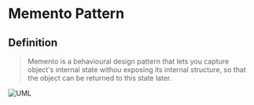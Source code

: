 # Memento Pattern


## Definition

> Memento is a behavioural design pattern that lets you capture object's internal state withou exposing its internal structure, so that the object can be returned to this state later.


![UML](https://upload.wikimedia.org/wikipedia/commons/3/38/W3sDesign_Memento_Design_Pattern_UML.jpg) 